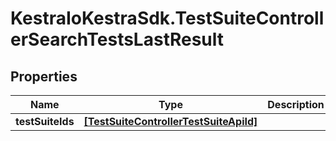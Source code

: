 # KestraIoKestraSdk.TestSuiteControllerSearchTestsLastResult

## Properties

Name | Type | Description | Notes
------------ | ------------- | ------------- | -------------
**testSuiteIds** | [**[TestSuiteControllerTestSuiteApiId]**](TestSuiteControllerTestSuiteApiId.md) |  | 


